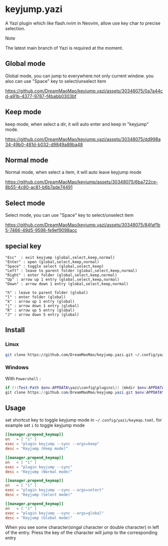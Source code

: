 # keyjump.yazi

A Yazi plugin which like flash.nvim in Neovim, allow use key char to precise selection.

> [!NOTE]
> The latest main branch of Yazi is required at the moment.

## Global mode

Global mode, you can jump to everywhere.not only current window.
you also can use "Space" key to select/unselect item

https://github.com/DreamMaoMao/keyjump.yazi/assets/30348075/0a7a44cd-a91b-4377-9787-f4babb0303bf


## Keep mode

keep mode, when select a dir, it will auto enter and keep in "keyjump" mode.

https://github.com/DreamMaoMao/keyjump.yazi/assets/30348075/dd998a34-49b0-481d-b032-d9849a89ba48

## Normal mode

Normal mode, when select a item, it will auto leave keyjump mode

https://github.com/DreamMaoMao/keyjump/assets/30348075/6ba722ce-8b55-4c80-ac81-b6b7ade74491

## Select mode

Select mode, you can use "Space" key to select/unselect item

https://github.com/DreamMaoMao/keyjump.yazi/assets/30348075/84faf1b5-7466-49d5-9598-fe9ef9098acc

## special key
```
"Esc"  : exit keyjump (global,select,keep,normal)
"Enter" : open (global,select,keep,normal)
"Space" : toggle select (global,select,keep)
"Left" : leave to parent folder (global,select,keep,normal)
"Right" : enter folder (global,select,keep,normal)
"Up" : arrow up 1 entry (global,select,keep,normal)
"Down" : arrow down 1 entry (global,select,keep,normal)

"h" : leave to parent folder (global)
"l" : enter folder (global)
"k" : arrow up 1 entry (global)
"j" : arrow down 1 entry (global)
"K" : arrow up 5 entry (global)
"J" : arrow down 5 entry (global)
```


## Install

### Linux

```bash
git clone https://github.com/DreamMaoMao/keyjump.yazi.git ~/.config/yazi/plugins/keyjump.yazi
```

### Windows

With `Powershell` :

```powershell
if (!(Test-Path $env:APPDATA\yazi\config\plugins\)) {mkdir $env:APPDATA\yazi\config\plugins\}
git clone https://github.com/DreamMaoMao/keyjump.yazi.git $env:APPDATA\yazi\config\plugins\keyjump.yazi
```

## Usage

set shortcut key to toggle keyjump mode in `~/.config/yazi/keymap.toml`. for example set `i` to toggle keyjump mode

```toml
[[manager.prepend_keymap]]
on   = [ "i" ]
exec = "plugin keyjump --sync --args=keep"
desc = "Keyjump (Keep mode)"
```

```toml
[[manager.prepend_keymap]]
on   = [ "i" ]
exec = "plugin keyjump --sync"
desc = "Keyjump (Normal mode)"
```

```toml
[[manager.prepend_keymap]]
on   = [ "i" ]
exec = "plugin keyjump --sync --args=select"
desc = "Keyjump (Select mode)"
```

```toml
[[manager.prepend_keymap]]
on   = [ "i" ]
exec = "plugin keyjump --sync --args=global"
desc = "Keyjump (Global mode)"
```

When you see some character(singal character or double character) in left of the entry.
Press the key of the character will jump to the corresponding entry
